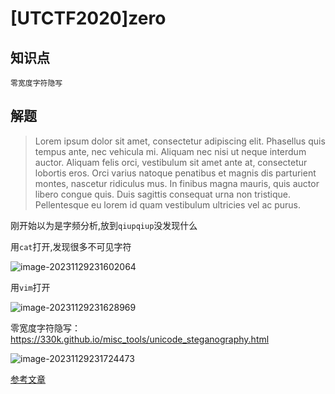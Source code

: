 # [UTCTF2020]zero

## 知识点

`零宽度字符隐写`

## 解题

> Lorem ipsum dolor ‌‌‌‌‍﻿‍‍sit amet‌‌‌‌‍﻿‍‌, consectetur adipiscing‌‌‌‌‍‬‍‬ elit.‌‌‌‌‍‬﻿‌‌‌‌‌‍‬‌‍ Phasellus quis tempus ante, nec vehicula mi. ‌‌‌‌‍‬‍﻿Aliquam nec‌‌‌‌‍﻿‬﻿ nisi ut neque interdum auctor.‌‌‌‌‍﻿‍﻿ Aliquam felis ‌‌‌‌‍‬‬‌orci, vestibulum ‌‌‌‌‍﻿‬‍sit amet ante‌‌‌‌‍‌﻿‬ at, consectetur‌‌‌‌‍‌﻿﻿ lobortis eros.‌‌‌‌‍‍‍‌ ‌‌‌‌‍‌‌‌Orci varius natoque ‌‌‌‌‍﻿‌﻿penatibus et ‌‌‌‌‍‬‌﻿magnis‌‌‌‌‌﻿‌‍‌‌‌‌‌﻿‌‍ dis ‌‌‌‌‍‍﻿﻿parturient montes, nascetur ridiculus ‌‌‌‌‌﻿‍‌‌‌‌‌‌﻿‬‍mus. In finibus‌‌‌‌‌﻿‌‬ magna‌‌‌‌‌﻿‍﻿ mauris, quis‌‌‌‌‍‬‌‍ auctor ‌‌‌‌‍‬‌‍libero congue quis. ‌‌‌‌‍‬‬‬Duis‌‌‌‌‍‬‌‬ sagittis consequat urna non tristique. Pellentesque eu lorem ‌‌‌‌‍﻿‌‍id‌‌‌‌‍‬‬﻿ quam vestibulum ultricies vel ac purus‌‌‌‌‌﻿‌‍.‌‌‌‌‌﻿‍‌‌‌‌‌‍﻿﻿‍

刚开始以为是字频分析,放到`qiupqiup`没发现什么

用`cat`打开,发现很多不可见字符

![image-20231129231602064](G:/CTFWriteUp/buuctf/Misc/img/68-1.png)

用`vim`打开

![image-20231129231628969](G:/CTFWriteUp/buuctf/Misc/img/68-2.png)

零宽度字符隐写：https://330k.github.io/misc_tools/unicode_steganography.html

![image-20231129231724473](G:/CTFWriteUp/buuctf/Misc/img/68-3.png)

[参考文章](https://blog.csdn.net/mochu7777777/article/details/109817723)